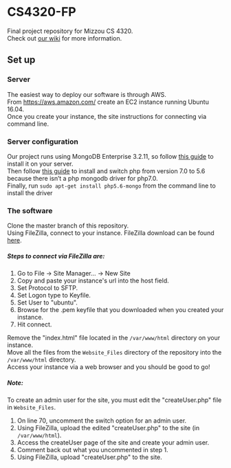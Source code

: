 # CS4320-FP
Final project repository for Mizzou CS 4320.  
Check out [our wiki](https://github.com/mromerom/CS4320-FP/wiki) for more information.

## Set up
### Server
The easiest way to deploy our software is through AWS.  
From https://aws.amazon.com/ create an EC2 instance running Ubuntu 16.04.  
Once you create your instance, the site instructions for connecting via command line.

### Server configuration
Our project runs using MongoDB Enterprise 3.2.11, so follow [this guide](https://docs.mongodb.com/manual/tutorial/install-mongodb-enterprise-on-ubuntu/) to install it on your server.  
Then follow [this guide](http://lornajane.net/posts/2016/php-7-0-and-5-6-on-ubuntu) to install and switch php from version 7.0 to 5.6 because there isn’t a php mongodb driver for php7.0.  
Finally, run `sudo apt-get install php5.6-mongo` from the command line to install the driver

### The software
Clone the master branch of this repository.  
Using FileZilla, connect to your instance. FileZilla download can be found [here](https://filezilla-project.org/).  

##### Steps to connect via FileZilla are:  
1. Go to File -> Site Manager... -> New Site  
2. Copy and paste your instance's url into the host field.  
3. Set Protocol to SFTP.  
4. Set Logon type to Keyfile.  
5. Set User to "ubuntu".  
6. Browse for the .pem keyfile that you downloaded when you created your instance.  
7. Hit connect.  

Remove the "index.html" file located in the `/var/www/html` directory on your instance.  
Move all the files from the `Website_Files` directory of the repository into the `/var/www/html` directory.  
Access your instance via a web browser and you should be good to go!

##### Note:  
To create an admin user for the site, you must edit the "createUser.php" file in `Website_Files`.  
1. On line 70, uncomment the switch option for an admin user.  
2. Using FileZilla, upload the edited "createUser.php" to the site (in `/var/www/html`).  
3. Access the createUser page of the site and create your admin user.  
4. Comment back out what you uncommented in step 1.  
5. Using FileZilla, upload "createUser.php" to the site.

